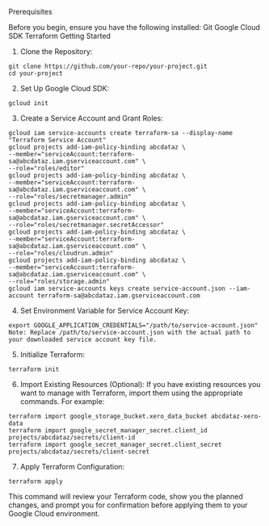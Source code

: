 Prerequisites

Before you begin, ensure you have the following installed:
Git
Google Cloud SDK
Terraform
Getting Started

1. Clone the Repository:
```
git clone https://github.com/your-repo/your-project.git
cd your-project
```

2. Set Up Google Cloud SDK:
```
gcloud init
```

3. Create a Service Account and Grant Roles:
```
gcloud iam service-accounts create terraform-sa --display-name "Terraform Service Account"
gcloud projects add-iam-policy-binding abcdataz \
--member="serviceAccount:terraform-sa@abcdataz.iam.gserviceaccount.com" \
--role="roles/editor"
gcloud projects add-iam-policy-binding abcdataz \
--member="serviceAccount:terraform-sa@abcdataz.iam.gserviceaccount.com" \
--role="roles/secretmanager.admin"
gcloud projects add-iam-policy-binding abcdataz \
--member="serviceAccount:terraform-sa@abcdataz.iam.gserviceaccount.com" \
--role="roles/secretmanager.secretAccessor"
gcloud projects add-iam-policy-binding abcdataz \
--member="serviceAccount:terraform-sa@abcdataz.iam.gserviceaccount.com" \
--role="roles/cloudrun.admin"
gcloud projects add-iam-policy-binding abcdataz \
--member="serviceAccount:terraform-sa@abcdataz.iam.gserviceaccount.com" \
--role="roles/storage.admin"
gcloud iam service-accounts keys create service-account.json --iam-account terraform-sa@abcdataz.iam.gserviceaccount.com
```

4. Set Environment Variable for Service Account Key:
```
export GOOGLE_APPLICATION_CREDENTIALS="/path/to/service-account.json"
Note: Replace /path/to/service-account.json with the actual path to your downloaded service account key file.
```

5. Initialize Terraform:
```
terraform init
```

6. Import Existing Resources (Optional):
If you have existing resources you want to manage with Terraform, import them using the appropriate commands. For example:
```
terraform import google_storage_bucket.xero_data_bucket abcdataz-xero-data
terraform import google_secret_manager_secret.client_id projects/abcdataz/secrets/client-id
terraform import google_secret_manager_secret.client_secret projects/abcdataz/secrets/client-secret
```

7. Apply Terraform Configuration:
```
terraform apply
```
This command will review your Terraform code, show you the planned changes, and prompt you for confirmation before applying them to your Google Cloud environment.